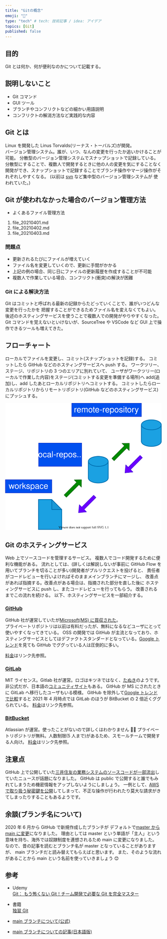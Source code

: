 ```yaml
---
title: "Gitの概念"
emoji: "🤔"
type: "tech" # tech: 技術記事 / idea: アイデア
topics: [Git]
published: false
---
```


## 目的

Git とは何か、何が便利なのかについて記載する。

## 説明しないこと

- Git コマンド
- GUI ツール
- ブランチやコンフリクトなどの細かい用語説明
- コンフリクトの解消方法など実践的な内容

## Git とは

Linux を開発した Linus Torvalds(リーナス・トーバルズ)が開発。  
バージョン管理システム。誰が、いつ、なんの変更を行ったか追いかけることが可能。
分散型のバージョン管理システムでスナップショットで記録している。
分散型にすることで、複数人で開発するときに他の人の変更を気にすることなく
開発ができ、スナップショットで記録することでブランチ操作やマージ操作がそれぞれしやすくなる。
(以前は [svn](https://subversion.apache.org/) など集中型のバージョン管理システムが
使われていた。)

## Git が使われなかった場合のバージョン管理方法

- よくあるファイル管理方法

1. file_20210401.md
2. file_20210402.md
3. file_20210403.md

### 問題点

- 更新されるたびにファイルが増えていく
- ファイル名を変更していくので、更新に手間がかかる
- 上記の例の場合、同じ日にファイルの更新履歴を作成することが不可能
- 複数人で作業している場合、コンフリクト(衝突)の解決が困難

### Git による解決方法

Git はコミットと呼ばれる最新の記録からたどっていくことで、誰がいつどんな変更を行ったかを
把握することができるためファイル名を変えなくてもよい。
後述のホスティングサービスを使うことで複数人での開発がやりやすくなった。
Git コマンドを覚えないといけないが、SourceTree や VSCode など GUI 上で操作できるツールも増えてきた。

## フローチャート

ローカルでファイルを変更し、コミット(スナップショットを記録)する。
コミットしたら GitHub などのホスティングサービスへ push する。
ワークツリー、ステージ、リポジトリの 3 つのエリアに別れていて、
ユーザがワークツリー(ローカルで作業した内容)をステージ(コミットする変更を準備する場所)へ add(追加)し、add したあとローカルリポジトリへコミットする。
コミットしたらローカルリポジトリからリモートリポジトリ(GitHub などのホスティングサービス)にプッシュする。

<!-- @import "./drawio/git-concept.drawio" -->

![gitの作業図](./drawio/git-concept.svg)

## Git のホスティングサービス

Web 上でソースコードを管理するサービス。
複数人でコード開発するために便利な機能がある。
流れとしては、(詳しくは解説しないが事前に GitHub Flow を用いてブランチを切ることが多い)開発者がプルリクエストを投げると、
責任者がコードレビューを行いよければそのままメインブランチにマージし、
改善点があれば指摘する。改善点がある場合は、指摘された部分を直した後に
ホスティングサービスに push し、またコードレビューを行ってもらう。
改善されるまでこの流れを続ける。
以下、ホスティングサービスを一部紹介する。

### [GitHub](https://github.com/)

GitHub 社が運営していたが[Microsoft(MS) に買収された](https://news.microsoft.com/announcement/microsoft-acquires-github/)。  
プライベートリポジトリは以前は有料だったが、無料になるなどユーザにとって使いやすくなってきている。
OSS の開発では GitHub が主流となっており、ホスティングサービスとしてはデファクトスタンダードとなっている。[Google トレンド](https://trends.google.com/trends/explore?date=today%205-y&q=bitbucket,gitlab,%2Fm%2F0ryppmg)を見ても GitHub でググっている人は圧倒的に多い。

[料金](https://github.com/pricing)はリンク先参照。

### [GitLab](https://about.gitlab.com/)

MIT ライセンス。Gitlab 社が運営。ロゴはキツネではなく、[たぬき](https://www.publickey1.jp/blog/20/gitlab.html)のようです。
非公式だが、日本語の[コミュニティサイト](https://www.gitlab.jp)もある。
GitHub が MS にされたときに GitLab へ移行したユーザもいる模様。
GitHub を除外して[Google トレンドで比較](https://trends.google.com/trends/explore?date=today%205-y&q=bitbucket,gitlab)すると 2021 年 4 月時点では GitLab のほうが BitBucket の 2 倍近くググられている。
[料金](https://www.gitlab.jp/pricing/)はリンク先参照。

### [BitBucket](https://bitbucket.org/)

Atlassian が運営。使ったことがないので詳しくはわかりません 🙇‍♀️
プライベートリポジトリが無料。人数制限(5 人まで)があるため、スモールチームで開発する人向け。
[料金](https://www.atlassian.com/software/bitbucket/pricing)はリンク先参照。

## 注意点

GitHub 上で公開していた[三井住友の業務システムのソースコードが一部流出](https://xtech.nikkei.com/atcl/nxt/news/18/09551/)していたニュースが話題になりました。
GitHub は public で公開すると誰でもみれてしまうため機密情報をアップしないようにしましょう。
一例として、[AWS で取り扱う秘密鍵を公開](https://dev.classmethod.jp/articles/accesskey-leak/)してしまって、不正な操作が行われたり莫大な請求がきてしまったりすることもあるようです。

## 余談(ブランチ名について)

2020 年 6 月から GitHub で新規作成したブランチが デフォルトで[master から main に変更](https://github.com/github/renaming)になりました。
理由としては master という単語が「主人」という意味を持ち、海外では奴隷制度を連想されるため
main に変更になりました。
なので、昔の記事を読むとブランチ名が master となっていることがありますが、
main ブランチだと読み替えてもらえばと思います。
また、そのような流れがあることから main という名前を使っていきましょう 😊

## 参考

- Udemy  
  [Git： もう怖くない Git！チーム開発で必要な Git を完全マスター ](https://www.udemy.com/course/unscared_git/)

- 書籍  
  [独習 Git](https://www.seshop.com/product/detail/18861)

- [main ブランチについて(公式)](https://github.com/github/renaming)
- [main ブランチについての記事(日本語版)](https://www.infoq.com/jp/news/2020/11/github-main-branch/)
